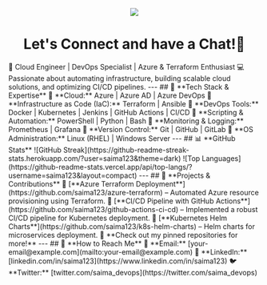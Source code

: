 <p align="center">
  <img src="https://capsule-render.vercel.app/api?type=waving&color=gradient&text=Hello!&height=100&section=header"/>
</p>

<h1 align="center">
  Let's Connect and have a Chat!💬
</h1>
🚀 Cloud Engineer | DevOps Specialist | Azure & Terraform Enthusiast  
💻 Passionate about automating infrastructure, building scalable cloud solutions, and optimizing CI/CD pipelines.
---
## 🔧 **Tech Stack & Expertise**  
💠 **Cloud:** Azure | Azure AD | Azure DevOps  
💠 **Infrastructure as Code (IaC):** Terraform | Ansible  
💠 **DevOps Tools:** Docker | Kubernetes | Jenkins | GitHub Actions | CI/CD  
💠 **Scripting & Automation:** PowerShell | Python | Bash  
💠 **Monitoring & Logging:** Prometheus | Grafana  
💠 **Version Control:** Git | GitHub | GitLab  
💠 **OS Administration:** Linux (RHEL) | Windows Server  
---
## 📊 **GitHub Stats**  
![GitHub Streak](https://github-readme-streak-stats.herokuapp.com/?user=saima123&theme=dark)  
![Top Languages](https://github-readme-stats.vercel.app/api/top-langs/?username=saima123&layout=compact)  
---
## 🚀 **Projects & Contributions**  
🔹 [**Azure Terraform Deployment**](https://github.com/saima123/azure-terraform) – Automated Azure resource provisioning using Terraform.  
🔹 [**CI/CD Pipeline with GitHub Actions**](https://github.com/saima123/github-actions-ci-cd) – Implemented a robust CI/CD pipeline for Kubernetes deployment.  
🔹 [**Kubernetes Helm Charts**](https://github.com/saima123/k8s-helm-charts) – Helm charts for microservices deployment.  
📌 **Check out my pinned repositories for more!**  
---
## 📢 **How to Reach Me**  
📧 **Email:** [your-email@example.com](mailto:your-email@example.com)  
💼 **LinkedIn:** [linkedin.com/in/saima123](https://www.linkedin.com/in/saima123)  
🐦 **Twitter:** [twitter.com/saima_devops](https://twitter.com/saima_devops)  
